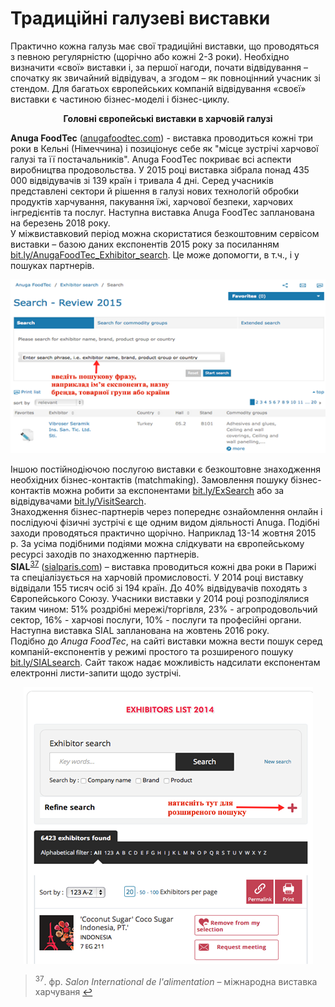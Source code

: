 # Традиційні галузеві виставки

Практично кожна галузь має свої традиційні виставки, що проводяться з певною регулярністю (щорічно або кожні 2-3 роки). Необхідно визначити «свої» виставки і, за першої нагоди, почати відвідування – спочатку як звичайний відвідувач, а згодом – як повноцінний учасник зі стендом. Для багатьох європейських компаній відвідування «своєї» виставки є частиною бізнес-моделі і бізнес-циклу.

<div class="space">
<div class="eoz-wrap">
<div class="eoz-text">
<p align="center"><b>Головні європейські виставки в харчовій галузі</b></p>
<b>Anuga FoodTec</b> (<a href="https://anugafoodtec.com">anugafoodtec.com</a>) - виставка проводиться кожні три роки в Кельні (Німеччина) і позиціонує себе як "місце зустрічі харчової галузі та її постачальників". Anuga FoodTec покриває всі аспекти виробництва продовольства. У 2015 році виставка  зібрала понад 435 000 відвідувачів зі 139 країн і тривала 4 дні. Серед учасників представлені сектори й рішення в галузі нових технологій обробки продуктів харчування, пакування їжі, харчової безпеки, харчових інгредієнтів та послуг. Наступна виставка Anuga FoodTec запланована на березень 2018 року.<br>
У міжвиставковий період можна скористатися безкоштовним сервісом виставки – базою даних експонентів 2015 року за посиланням <a href="https://bit.ly/AnugaFoodTec_Exhibitor_search">bit.ly/AnugaFoodTec_Exhibitor_search</a>. Це може допомогти, в т.ч., і у пошуках партнерів.
<p align="center"><img class="image" src="15.png"/></p>
Іншою постійнодіючою послугою виставки є безкоштовне знаходження необхідних бізнес-контактів (matchmaking). Замовлення пошуку бізнес-контактів можна робити за експонентами <a href="https://bit.ly/ExSearch">bit.ly/ExSearch</a> або за відвідувачами <a href="https://bit.ly/VisitSearch">bit.ly/VisitSearch</a>.<br>
Знаходження бізнес-партнерів через попереднє ознайомлення онлайн і послідуючі фізичні зустрічі є ще одним видом діяльності Anuga. Подібні заходи проводяться практично щорічно. Наприклад 13-14 жовтня 2015 р. За усіма подібними подіями можна слідкувати на європейському ресурсі заходів по знаходженню партнерів.<br>
<b>SIAL</b><sup><a href="#fn_37" id="reffn_37">37</a></sup>  (<a href="https://sialparis.com">sialparis.com</a>) – виставка проводиться кожні два роки в Парижі та спеціалізується на харчовій промисловості. У 2014 році виставку відвідали 155 тисяч осіб зі 194 країн. До 40% відвідувачів походять з Європейського Союзу. Учасники виставки у 2014 році розподілялися таким чином: 51% роздрібні мережі/торгівля, 23% - агропродовольчий сектор, 16% - харчові послуги, 10% - послуги та професійні органи. Наступна виставка SIAL запланована на жовтень 2016 року.<br>
Подібно до <i>Anuga FoodTec</i>, на сайті виставки можна вести пошук серед компаній-експонентів у режимі простого та розширеного пошуку <a href="https://bit.ly/SIALsearch">bit.ly/SIALsearch</a>. Сайт також надає можливість надсилати експонентам електронні листи-запити щодо зустрічі. <br>
<p align="center"><img class="image" src="16.png"/></p>
</div>
</div>
</div>

<blockquote id="fn_37">
<sup>37</sup>.  фр. <i>Salon International de l'alimentation</i> – міжнародна виставка харчуваня <a href="#reffn_37" title="Jump back to footnote [37] in the text."> ↩</a>
</blockquote>